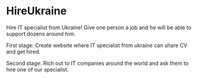 # HireUkraine
Hire IT specialist from Ukraine! Give one person a job and he will be able to support dozens around him. 

First stage:
 Create website where IT specialist from ukraine can share CV and get hired.

Second stage:
Rich out to IT companies around the world and ask them to hire one of our specialist.

